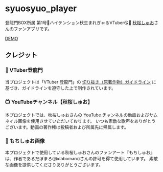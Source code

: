 # syuosyuo_player

登龍門BOX所属 第1号🐉ハイテンション秋生まれぎゃるVTuber😘🧡 [秋桜しゅお](https://x.com/SyuouSyuo)さんのファンアプリです。

[DEMO](https://m4rshm4llow.github.io/syuosyuo_player/)

## クレジット

### 🪭 VTuber登龍門
当プロジェクトは「VTuber 登龍門」の [切り抜き（原著作物）ガイドライン](https://www.vmon.jp/guideline) に基づき、ガイドラインを遵守した上で制作されています。

### 📺 YouTubeチャンネル【秋桜しゅお】
本プロジェクトでは、秋桜しゅおさんの [YouTube チャンネル](https://www.youtube.com/@syuousyuo)の動画およびサムネイル画像を使用させていただいております。
いつも素敵な歌声をありがとうございます。動画の著作権は投稿者および所属先に帰属します。

### 🧸 もちしゅお画像
本プロジェクトで使用している秋桜しゅおさんのファンアート『もちしゅお』は、作者であるだぼまろ(@dabomaro)さんの許可を得て使用しています。
素敵な画像を提供してくださりありがとうございます。